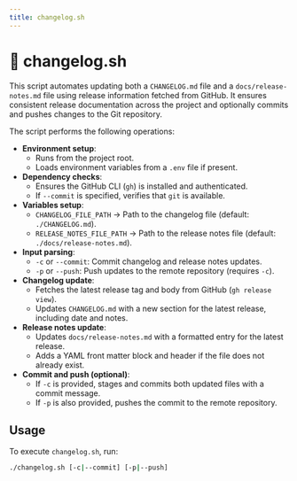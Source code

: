 ```yaml
---
title: changelog.sh
---
```


# 📌 changelog.sh

This script automates updating both a `CHANGELOG.md` file and a `docs/release-notes.md` file using release information fetched from GitHub. It ensures consistent release documentation across the project and optionally commits and pushes changes to the Git repository.

The script performs the following operations:

- **Environment setup**:  
    - Runs from the project root.  
    - Loads environment variables from a `.env` file if present.  
- **Dependency checks**:  
    - Ensures the GitHub CLI (`gh`) is installed and authenticated.  
    - If `--commit` is specified, verifies that `git` is available.  
- **Variables setup**:  
    - `CHANGELOG_FILE_PATH` → Path to the changelog file (default: `./CHANGELOG.md`).  
    - `RELEASE_NOTES_FILE_PATH` → Path to the release notes file (default: `./docs/release-notes.md`).  
- **Input parsing**:  
    - `-c` or `--commit`: Commit changelog and release notes updates.  
    - `-p` or `--push`: Push updates to the remote repository (requires `-c`).  
- **Changelog update**:  
    - Fetches the latest release tag and body from GitHub (`gh release view`).  
    - Updates `CHANGELOG.md` with a new section for the latest release, including date and notes.  
- **Release notes update**:  
    - Updates `docs/release-notes.md` with a formatted entry for the latest release.  
    - Adds a YAML front matter block and header if the file does not already exist.  
- **Commit and push (optional)**:  
    - If `-c` is provided, stages and commits both updated files with a commit message.  
    - If `-p` is also provided, pushes the commit to the remote repository.

## Usage

To execute `changelog.sh`, run:

```sh
./changelog.sh [-c|--commit] [-p|--push]
```

